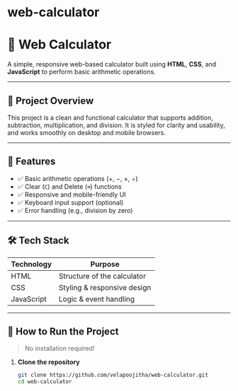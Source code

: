 # web-calculator
# 🧮 Web Calculator

A simple, responsive web-based calculator built using **HTML**, **CSS**, and **JavaScript** to perform basic arithmetic operations.

---

## 📌 Project Overview

This project is a clean and functional calculator that supports addition, subtraction, multiplication, and division. It is styled for clarity and usability, and works smoothly on desktop and mobile browsers.

---

## 🎯 Features

- ✅ Basic arithmetic operations (+, −, ×, ÷)
- ✅ Clear (`C`) and Delete (`⌫`) functions
- ✅ Responsive and mobile-friendly UI
- ✅ Keyboard input support (optional)
- ✅ Error handling (e.g., division by zero)

---

## 🛠️ Tech Stack

| Technology | Purpose                     |
|------------|-----------------------------|
| HTML       | Structure of the calculator |
| CSS        | Styling & responsive design |
| JavaScript | Logic & event handling      |

---

## 🚀 How to Run the Project

> No installation required!

1. **Clone the repository**
   ```bash
   git clone https://github.com/velapoojitha/web-calculator.git
   cd web-calculator
